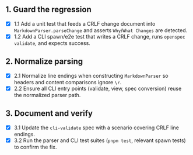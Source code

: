 ## 1. Guard the regression
- [x] 1.1 Add a unit test that feeds a CRLF change document into `MarkdownParser.parseChange` and asserts `Why`/`What Changes` are detected.
- [x] 1.2 Add a CLI spawn/e2e test that writes a CRLF change, runs `openspec validate`, and expects success.

## 2. Normalize parsing
- [x] 2.1 Normalize line endings when constructing `MarkdownParser` so headers and content comparisons ignore `\r`.
- [x] 2.2 Ensure all CLI entry points (validate, view, spec conversion) reuse the normalized parser path.

## 3. Document and verify
- [x] 3.1 Update the `cli-validate` spec with a scenario covering CRLF line endings.
- [x] 3.2 Run the parser and CLI test suites (`pnpm test`, relevant spawn tests) to confirm the fix.
